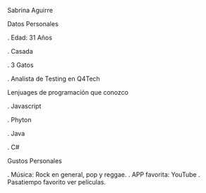 Sabrina Aguirre

Datos Personales




  . Edad: 31 Años
  
  . Casada
  
  . 3 Gatos
  
  . Analista de Testing en Q4Tech 

Lenjuages de programación que conozco

. Javascript

. Phyton

. Java

. C#

Gustos Personales

. Música: Rock en general, pop y reggae.
. APP favorita: YouTube
. Pasatiempo favorito ver películas.
